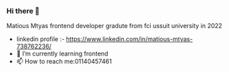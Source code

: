 ### Hi there 👋
Matious Mtyas frontend developer gradute from fci ussuit university in 2022
-  linkedin profile :- https://www.linkedin.com/in/matious-mtyas-738762236/
- 🌱 I’m currently learning frontend
- 📫 How to reach me:01140457461


